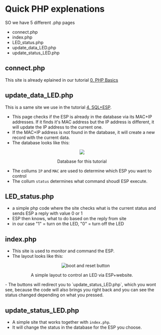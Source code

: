 # Quick PHP explenations
SO we have 5 different .php pages
- connect.php
- index.php
- LED_status.php
- update_data_LED.php
- update_status_LED.php

## connect.php
This site is already eplained in our tutorial [0. PHP Basics](https://github.com/MatusRepkaSolutions/ESP-Arduino-Internet-Basics/tree/main/ESP%20basics/0.%20PHP%20basics/connect.php%20)

## update_data_LED.php
This is a same site we use in the tutorial [4. SQL+ESP](https://github.com/MatusRepkaSolutions/ESP-Arduino-Internet-Basics/tree/main/ESP%20basics/4.%20SQL%2BESP).
- This page checks if the ESP is already in the database via its MAC+IP addresses. If it finds it's MAC address but the IP address is different, it will update the IP address to the current one.
- If the MAC+IP address is not found in the database, it will create a new record with the current data.
- The database looks like this:
<p align="center">
  <img src="![image](https://github.com/MatusRepkaSolutions/ESP-Arduino-Internet-Basics/assets/162296215/97157458-0f6e-4eaa-8856-6e4b9db0e4cc)">
</p>
<p align="center">Database for this tutorial</p>

- The collums `IP` and `MAC` are used to determine which ESP you want to control
- The collum `status` determines what command shoudl ESP execute.

## LED_status.php
- a simple php code where the site checks what is the current status and sends ESP a reply with value 0 or 1
- ESP then knows, what to do based on the reply from site
- in our case "1" = turn on the LED, "0" = turn off the LED

## index.php
- This site is used to monitor and command the ESP.
- The layout looks like this:
  <p align="center">
  <img src="https://github.com/MatusRepkaSolutions/ESP-Arduino-Internet-Basics/assets/162296215/4a81d044-ef35-4124-8afd-1dba24f293b1" alt="boot and reset button">
</p>

<p align="center">A simple layout to control an LED via ESP+website.</p>
- The buttons will redirect you to `update_status_LED.php`, which you wont see, because the code will also brings you right back and you can see the status changed depending on what you pressed.

## update_status_LED.php
- A simple site that works together with `index.php`.
- It will change the status in the database for the ESP you choose.
